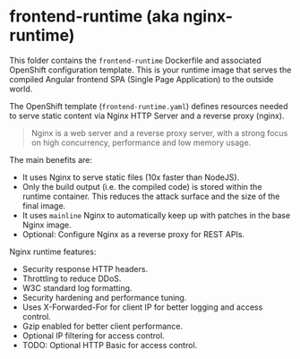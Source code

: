 # frontend-runtime (aka nginx-runtime)

This folder contains the `frontend-runtime` Dockerfile and associated OpenShift configuration template. This is your runtime image that serves the compiled Angular frontend SPA (Single Page Application) to the outside world.

The OpenShift template (`frontend-runtime.yaml`) defines resources needed to serve static content via Nginx HTTP Server and a reverse proxy (nginx).

> Nginx is a web server and a reverse proxy server, with a strong focus on high concurrency, performance and low memory usage.

The main benefits are:

- It uses Nginx to serve static files (10x faster than NodeJS).
- Only the build output (i.e. the compiled code) is stored within the runtime container. This reduces the attack surface and the size of the final image.
- It uses `mainline` Nginx to automatically keep up with patches in the base Nginx image.
- Optional: Configure Nginx as a reverse proxy for REST APIs.

Nginx runtime features:

- Security response HTTP headers.
- Throttling to reduce DDoS.
- W3C standard log formatting.
- Security hardening and performance tuning.
- Uses X-Forwarded-For for client IP for better logging and access control.
- Gzip enabled for better client performance.
- Optional IP filtering for access control.
- TODO: Optional HTTP Basic for access control.
